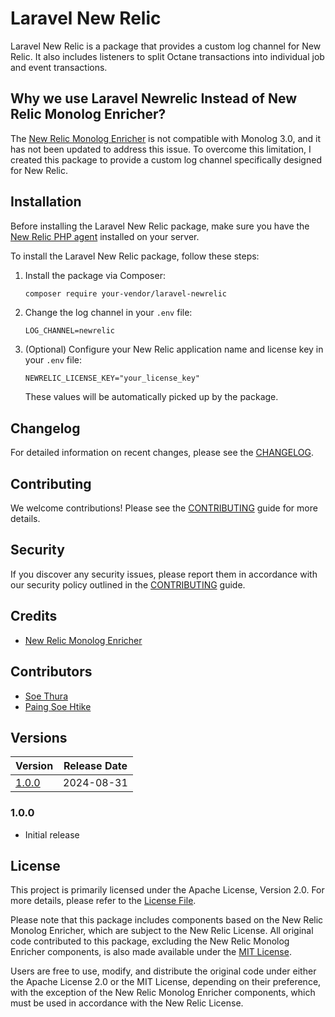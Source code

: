 # Laravel New Relic

Laravel New Relic is a package that provides a custom log channel for New Relic. It also includes listeners to split Octane transactions into individual job and event transactions.

## Why we use Laravel Newrelic Instead of New Relic Monolog Enricher?

The [New Relic Monolog Enricher](https://github.com/newrelic/newrelic-monolog-logenricher-php) is not compatible with Monolog 3.0, and it has not been updated to address this issue. To overcome this limitation, I created this package to provide a custom log channel specifically designed for New Relic.

## Installation

Before installing the Laravel New Relic package, make sure you have the [New Relic PHP agent](https://docs.newrelic.com/docs/agents/php-agent/getting-started/introduction-new-relic-php) installed on your server.

To install the Laravel New Relic package, follow these steps:

1. Install the package via Composer:

   ```bash
   composer require your-vendor/laravel-newrelic
   ```
2. Change the log channel in your `.env` file:

   ```env
   LOG_CHANNEL=newrelic
   ```

3. (Optional) Configure your New Relic application name and license key in your `.env` file:

   ```env
   NEWRELIC_LICENSE_KEY="your_license_key"
   ```

   These values will be automatically picked up by the package.


## Changelog

For detailed information on recent changes, please see the [CHANGELOG](CHANGELOG.md).

## Contributing

We welcome contributions! Please see the [CONTRIBUTING](CONTRIBUTING.md) guide for more details.

## Security

If you discover any security issues, please report them in accordance with our security policy outlined in the [CONTRIBUTING](CONTRIBUTING.md) guide.

## Credits

- [New Relic Monolog Enricher](https://github.com/newrelic/newrelic-monolog-logenricher-php)

## Contributors

- [Soe Thura](https://github.com/thixpin)
- [Paing Soe Htike](https://github.com/paisoedev)

## Versions

| Version       | Release Date |
|---------------|--------------|
| [1.0.0](#100) | 2024-08-31   |

### 1.0.0

- Initial release

## License

This project is primarily licensed under the Apache License, Version 2.0. For more details, please refer to the [License File](LICENSE.md).

Please note that this package includes components based on the New Relic Monolog Enricher, which are subject to the New Relic License. All original code contributed to this package, excluding the New Relic Monolog Enricher components, is also made available under the [MIT License](MIT-LICENSE.md).

Users are free to use, modify, and distribute the original code under either the Apache License 2.0 or the MIT License, depending on their preference, with the exception of the New Relic Monolog Enricher components, which must be used in accordance with the New Relic License.

